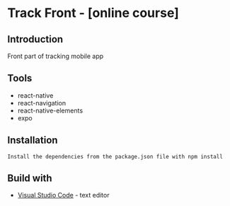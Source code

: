 # Track Front - [online course]

## Introduction
Front part of tracking mobile app

## Tools
- react-native
- react-navigation
- react-native-elements
- expo

## Installation
    Install the dependencies from the package.json file with npm install

## Build with
* [Visual Studio Code](https://code.visualstudio.com/) - text editor
